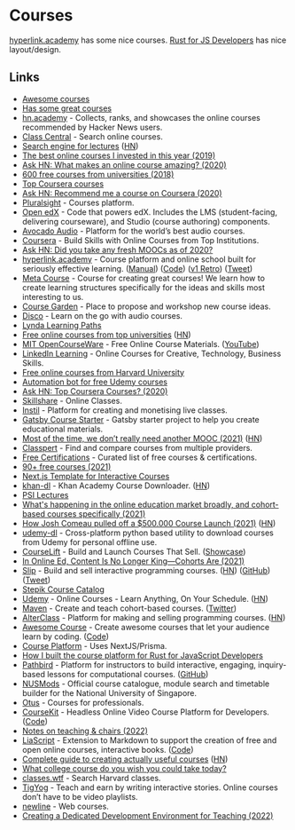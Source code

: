# Courses

[hyperlink.academy](https://hyperlink.academy/) has some nice courses. [Rust for JS Developers](https://rustforjs.dev/) has nice layout/design.

## Links

- [Awesome courses](https://github.com/learn-anything/courses)
- [Has some great courses](http://computing.dcu.ie/~humphrys/)
- [hn.academy](https://hn.academy/) - Collects, ranks, and showcases the online courses recommended by Hacker News users.
- [Class Central](https://www.classcentral.com/) - Search online courses.
- [Search engine for lectures](https://www.findlectures.com/) ([HN](https://news.ycombinator.com/item?id=14484549))
- [The best online courses I invested in this year (2019)](https://mariepoulin.com/blog/the-best-investments-i-made-in-my-business-this-year/)
- [Ask HN: What makes an online course amazing? (2020)](https://news.ycombinator.com/item?id=22580520)
- [600 free courses from universities (2018)](https://www.classcentral.com/report/new-courses-october-2018/)
- [Top Coursera courses](https://www.classcentral.com/provider/coursera?sort=rating-up)
- [Ask HN: Recommend me a course on Coursera (2020)](https://news.ycombinator.com/item?id=22826722)
- [Pluralsight](https://www.pluralsight.com/) - Courses platform.
- [Open edX](https://github.com/edx/edx-platform) - Code that powers edX. Includes the LMS (student-facing, delivering courseware), and Studio (course authoring) components.
- [Avocado Audio](https://www.avocadoaudio.com/) - Platform for the world’s best audio courses.
- [Coursera](https://www.coursera.org/) - Build Skills with Online Courses from Top Institutions.
- [Ask HN: Did you take any fresh MOOCs as of 2020?](https://news.ycombinator.com/item?id=23722680)
- [hyperlink.academy](https://hyperlink.academy/) - Course platform and online school built for seriously effective learning. ([Manual](https://hyperlink.academy/manual)) ([Code](https://gitlab.com/jaredpereira/hyperlink-academy)) ([v1 Retro](https://awarm.space/fast/008-hyperlinkv1-retro)) ([Tweet](https://twitter.com/hyperlink_a/status/1497327696434855936))
- [Meta Course](https://hyperlink.academy/courses/the-meta-course/1) - Course for creating great courses! We learn how to create learning structures specifically for the ideas and skills most interesting to us.
- [Course Garden](https://forum.hyperlink.academy/c/course-garden/15) - Place to propose and workshop new course ideas.
- [Disco](https://www.heydisco.com/) - Learn on the go with audio courses.
- [Lynda Learning Paths](https://www.lynda.com/learning-paths/)
- [Free online courses from top universities](https://www.openculture.com/freeonlinecourses) ([HN](https://news.ycombinator.com/item?id=32213153))
- [MIT OpenCourseWare](https://ocw.mit.edu/) - Free Online Course Materials. ([YouTube](https://www.youtube.com/c/mitocw/playlists))
- [LinkedIn Learning](https://www.linkedin.com/learning/me) - Online Courses for Creative, Technology, Business Skills.
- [Free online courses from Harvard University](https://www.edx.org/school/harvardx)
- [Automation bot for free Udemy courses](https://github.com/dimakiss/Udemy_bot)
- [Ask HN: Top Coursera Courses? (2020)](https://news.ycombinator.com/item?id=25245125)
- [Skillshare](https://www.skillshare.com/) - Online Classes.
- [Instil](https://instil.live/) - Platform for creating and monetising live classes.
- [Gatsby Course Starter](https://github.com/btholt/gatsby-course-starter) - Gatsby starter project to help you create educational materials.
- [Most of the time, we don’t really need another MOOC (2021)](https://eugeneyan.com/writing/you-dont-need-another-mooc/) ([HN](https://news.ycombinator.com/item?id=25931498))
- [Classpert](https://classpert.com/) - Find and compare courses from multiple providers.
- [Free Certifications](https://github.com/cloudcommunity/Free-Certifications) - Curated list of free courses & certifications.
- [90+ free courses (2021)](https://custom-writing.org/blog/free-online-courses)
- [Next.js Template for Interactive Courses](https://github.com/scastiel/nextjs-course-template)
- [khan-dl](https://github.com/rand-net/khan-dl) - Khan Academy Course Downloader. ([HN](https://news.ycombinator.com/item?id=26134915))
- [PSI Lectures](https://perimeterinstitute.ca/psi-lectures)
- [What's happening in the online education market broadly, and cohort-based courses specifically (2021)](https://twitter.com/fortelabs/status/1369754186967965697)
- [How Josh Comeau pulled off a $500.000 Course Launch (2021)](https://renenauheimer.substack.com/p/how-josh-comeau-pulled-off-a-500000) ([HN](https://news.ycombinator.com/item?id=26692410))
- [udemy-dl](https://github.com/r0oth3x49/udemy-dl) - Cross-platform python based utility to download courses from Udemy for personal offline use.
- [CourseLift](https://courselift.com/) - Build and Launch Courses That Sell. ([Showcase](https://www.youtube.com/watch?v=kEf23_Th-vw))
- [In Online Ed, Content Is No Longer King—Cohorts Are (2021)](https://future.a16z.com/cohort-based-courses/)
- [Slip](https://www.slip.so/) - Build and sell interactive programming courses. ([HN](https://news.ycombinator.com/item?id=28141462)) ([GitHub](https://github.com/slipHQ)) ([Tweet](https://twitter.com/KennethCassel/status/1470438097284390916))
- [Stepik Course Catalog](https://stepik.org/catalog)
- [Udemy](https://www.udemy.com/) - Online Courses - Learn Anything, On Your Schedule. ([HN](https://news.ycombinator.com/item?id=28758236))
- [Maven](https://maven.com/) - Create and teach cohort-based courses. ([Twitter](https://twitter.com/mavenhq))
- [AlterClass](https://alterclass.io/) - Platform for making and selling programming courses. ([HN](https://news.ycombinator.com/item?id=29531434))
- [Awesome Course](https://www.awesomecourse.dev/) - Create awesome courses that let your audience learn by coding. ([Code](https://github.com/enesozturk/awesome-course))
- [Course Platform](https://github.com/m-abdelwahab/course-platform) - Uses NextJS/Prisma.
- [How I built the course platform for Rust for JavaScript Developers](https://twitter.com/chatsidhartha/status/1473745114396725248)
- [Pathbird](https://pathbird.com/) - Platform for instructors to build interactive, engaging, inquiry-based lessons for computational courses. ([GitHub](https://github.com/pathbird))
- [NUSMods](https://github.com/nusmodifications/nusmods) - Official course catalogue, module search and timetable builder for the National University of Singapore.
- [Otus](https://otus.ru/) - Courses for professionals.
- [CourseKit](https://coursekit.dev/) - Headless Online Video Course Platform for Developers. ([Code](https://github.com/course-kit/client))
- [Notes on teaching & chairs (2022)](https://tomcritchlow.com/2022/04/06/teaching/)
- [LiaScript](https://liascript.github.io/) - Extension to Markdown to support the creation of free and open online courses, interactive books. ([Code](https://github.com/LiaScript/LiaScript))
- [Complete guide to creating actually useful courses](https://schoolmaker.com/course-creation-guide) ([HN](https://news.ycombinator.com/item?id=32272974))
- [What college course do you wish you could take today?](https://twitter.com/lachygroom/status/1554181437615509504)
- [classes.wtf](https://classes.wtf/) - Search Harvard classes.
- [TigYog](https://tigyog.app/) - Teach and earn by writing interactive stories. Online courses don’t have to be video playlists.
- [newline](https://www.newline.co/) - Web courses.
- [Creating a Dedicated Development Environment for Teaching (2022)](https://coder.com/blog/dedicated-development-environment-for-teaching)
